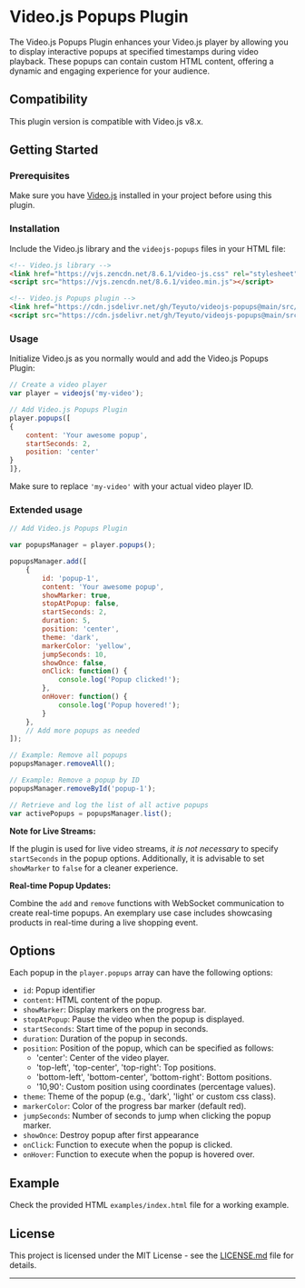 # Video.js Popups Plugin

The Video.js Popups Plugin enhances your Video.js player by allowing you to display interactive popups at specified timestamps during video playback. These popups can contain custom HTML content, offering a dynamic and engaging experience for your audience.

## Compatibility

This plugin version is compatible with Video.js v8.x.

## Getting Started

### Prerequisites

Make sure you have [Video.js](https://videojs.com/) installed in your project before using this plugin.

### Installation

Include the Video.js library and the `videojs-popups` files in your HTML file:

```html
<!-- Video.js library -->
<link href="https://vjs.zencdn.net/8.6.1/video-js.css" rel="stylesheet"/>
<script src="https://vjs.zencdn.net/8.6.1/video.min.js"></script>

<!-- Video.js Popups plugin -->
<link href="https://cdn.jsdelivr.net/gh/Teyuto/videojs-popups@main/src/videojs-popups.min.css" rel="stylesheet"/>
<script src="https://cdn.jsdelivr.net/gh/Teyuto/videojs-popups@main/src/videojs-popups.min.js"></script>
```

### Usage

Initialize Video.js as you normally would and add the Video.js Popups Plugin:

```javascript
// Create a video player
var player = videojs('my-video');

// Add Video.js Popups Plugin
player.popups([
{
    content: 'Your awesome popup',
    startSeconds: 2,
    position: 'center'
}
]},
```

Make sure to replace `'my-video'` with your actual video player ID.

### Extended usage
```javascript
// Add Video.js Popups Plugin

var popupsManager = player.popups();

popupsManager.add([
    {
        id: 'popup-1',
        content: 'Your awesome popup',
        showMarker: true,
        stopAtPopup: false,
        startSeconds: 2,
        duration: 5,
        position: 'center',
        theme: 'dark',
        markerColor: 'yellow',
        jumpSeconds: 10,
        showOnce: false,
        onClick: function() {
            console.log('Popup clicked!');
        },
        onHover: function() {
            console.log('Popup hovered!');
        }
    },
    // Add more popups as needed
]);

// Example: Remove all popups
popupsManager.removeAll();

// Example: Remove a popup by ID
popupsManager.removeById('popup-1');

// Retrieve and log the list of all active popups
var activePopups = popupsManager.list();
```

**Note for Live Streams:**

If the plugin is used for live video streams, *it is not necessary* to specify `startSeconds` in the popup options. Additionally, it is advisable to set `showMarker` to `false` for a cleaner experience.

**Real-time Popup Updates:**

Combine the `add` and `remove` functions with WebSocket communication to create real-time popups. An exemplary use case includes showcasing products in real-time during a live shopping event.


## Options

Each popup in the `player.popups` array can have the following options:

- `id`: Popup identifier
- `content`: HTML content of the popup.
- `showMarker`: Display markers on the progress bar.
- `stopAtPopup`: Pause the video when the popup is displayed.
- `startSeconds`: Start time of the popup in seconds.
- `duration`: Duration of the popup in seconds.
- `position`: Position of the popup, which can be specified as follows:
  - 'center': Center of the video player.
  - 'top-left', 'top-center', 'top-right': Top positions.
  - 'bottom-left', 'bottom-center', 'bottom-right': Bottom positions.
  - '10,90': Custom position using coordinates (percentage values).
- `theme`: Theme of the popup (e.g., 'dark', 'light' or custom css class).
- `markerColor`: Color of the progress bar marker (default red).
- `jumpSeconds`: Number of seconds to jump when clicking the popup marker.
- `showOnce`: Destroy popup after first appearance
- `onClick`: Function to execute when the popup is clicked.
- `onHover`: Function to execute when the popup is hovered over.

## Example
Check the provided HTML `examples/index.html` file for a working example.

## License

This project is licensed under the MIT License - see the [LICENSE.md](LICENSE.md) file for details.

---